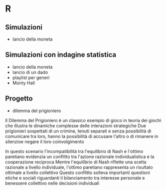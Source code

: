 # R

## Simulazioni
- lancio della moneta

## Simulazioni con indagine statistica
- lancio della moneta
- lancio di un dado
- playlist per generi
- Monty Hall

## Progetto 
- dilemma del prigioniero

Il Dilemma del Prigioniero è un classico esempio di gioco in teoria dei giochi che illustra le dinamiche complesse delle interazioni strategiche
Due prigionieri sospettati di un crimine, tenuti separati e senza possibilità di comunicare tra loro, hanno la possibilità di accusare l'altro o di rimanere in silenzioe negare il loro coinvolgimento

In questo scenario l'incompatibilità tra l'equilibrio di Nash e l'ottimo paretiano evidenzia un conflitto tra l'azione razionale individualistica e la cooperazione reciproca
Mentre l'equilibrio di Nash riflette una scelta razionale a livello individuale, l'ottimo paretiano rappresenta un risultato ottimale a livello collettivo
Questo conflitto solleva importanti questioni etiche e sociali riguardanti il bilanciamento tra interesse personale e benessere collettivo nelle decisioni individuali
